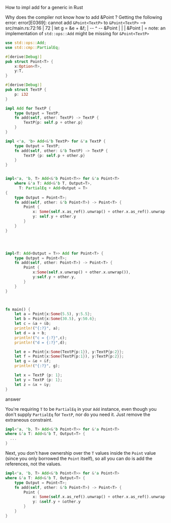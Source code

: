 How to impl add for a generic in Rust

Why does the compiler not know how to add &Point ? Getting the following error: error[E0369]: cannot add `&Point<TextP>` to `&Point<TextP>` --> src/main.rs:72:16 | 72 | let g = &e + &f; | -- ^ -- &Point | | | &Point | = note: an implementation of `std::ops::Add` might be missing for `&Point<TextP>`

```rust
use std::ops::Add;
use std::cmp::PartialEq;

#[derive(Debug)]
pub struct Point<T> {
    x:Option<T>,
    y:T,
}

#[derive(Debug)]
pub struct TextP {
    p: i32
}

impl Add for TextP {
    type Output = TextP;
    fn add(self, other: TextP) -> TextP {
        TextP{p: self.p + other.p}
    }
}

impl <'a, 'b> Add<&'b TextP> for &'a TextP {
    type Output = TextP;
    fn add(self, other: &'b TextP) -> TextP {
        TextP {p: self.p + other.p}
    }
} 


impl<'a, 'b, T> Add<&'b Point<T>> for &'a Point<T> 
    where &'a T: Add<&'b T, Output=T>, 
      T: PartialEq + Add<Output = T>
{
    type Output = Point<T>;
    fn add(self, other: &'b Point<T>) -> Point<T> {
        Point {
            x: Some(self.x.as_ref().unwrap() + other.x.as_ref().unwrap()),
            y: self.y + other.y
        }
    }
}




impl<T: Add<Output = T>> Add for Point<T> {
    type Output = Point<T>;
    fn add(self, other: Point<T>) -> Point<T> {
        Point {
            x:Some(self.x.unwrap() + other.x.unwrap()),
            y:self.y + other.y,
        }
    }
}



fn main() {
    let a = Point{x:Some(5.5), y:5.5};
    let b = Point{x:Some(30.5), y:50.6};
    let c = &a + &b;
    println!("{:?}", a);
    let d = a + b;
    println!("c = {:?}",c);
    println!("d = {:?}",d);

    let e = Point{x:Some(TextP{p:1}), y:TextP{p:2}};
    let f = Point{x:Some(TextP{p:1}), y:TextP{p:2}};
    let g = &e + &f;
    println!("{:?}", g);

    let x = TextP {p: 1};
    let y = TextP {p: 1};
    let z = &x + &y;
}
```

answer

You're requiring `T` to be `PartialEq` in your `Add` instance, even though you don't supply `PartialEq` for `TextP`, nor do you need it. Just remove the extraneous constraint.

```rust
impl<'a, 'b, T> Add<&'b Point<T>> for &'a Point<T> 
where &'a T: Add<&'b T, Output=T> {
  ...
}
```

Next, you don't have ownership over the `T` values inside the `Point` value (since you only borrowed the `Point` itself), so all you can do is add the references, not the values.

```rust
impl<'a, 'b, T> Add<&'b Point<T>> for &'a Point<T> 
where &'a T: Add<&'b T, Output=T> {
    type Output = Point<T>;
    fn add(self, other: &'b Point<T>) -> Point<T> {
        Point {
            x: Some(self.x.as_ref().unwrap() + other.x.as_ref().unwrap()),
            y: &self.y + &other.y
        }
    }
}
```

